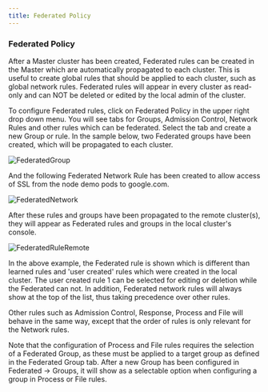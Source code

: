 ```yaml
---
title: Federated Policy
---
```


### Federated Policy
After a Master cluster has been created, Federated rules can be created in the Master which are automatically propagated to each cluster. This is useful to create global rules that should be applied to each cluster, such as global network rules. Federated rules will appear in every cluster as read-only and can NOT be deleted or edited by the local admin of the cluster.

To configure Federated rules, click on Federated Policy in the upper right drop down menu. You will see tabs for Groups, Admission Control, Network Rules and other rules which can be federated. Select the tab and create a new Group or rule. In the sample below, two Federated groups have been created, which will be propagated to each cluster.

![FederatedGroup](/img/05.policy/12.federated/fed_group.png)

And the following Federated Network Rule has been created to allow access of SSL from the node demo pods to google.com.

![FederatedNetwork](/img/05.policy/12.federated/fed_network.png)

After these rules and groups have been propagated to the remote cluster(s), they will appear as Federated rules and groups in the local cluster's console.

![FederatedRuleRemote](/img/05.policy/12.federated/fed_rule_remote.png)

In the above example, the Federated rule is shown which is different than learned rules and 'user created' rules which were created in the local cluster. The user created rule 1 can be selected for editing or deletion while the Federated can not. In addition, Federated network rules will always show at the top of the list, thus taking precedence over other rules.

Other rules such as Admission Control, Response, Process and File will behave in the same way, except that the order of rules is only relevant for the Network rules.

Note that the configuration of Process and File rules requires the selection of a Federated Group, as these must be applied to a target group as defined in the Federated Group tab. After a new Group has been configured in Federated -> Groups, it will show as a selectable option when configuring a group in Process or File rules.




